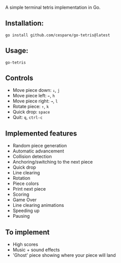 A simple terminal tetris implementation in Go.

## Installation:

    go install github.com/cespare/go-tetris@latest

## Usage:

    go-tetris

## Controls

* Move piece down: `↓`, `j`
* Move piece left: `←`, `h`
* Move piece right: `→`, `l`
* Rotate piece: `↑`, `k`
* Quick drop: `space`
* Quit: `q`, `ctrl-c`

## Implemented features

* Random piece generation
* Automatic advancement
* Collision detection
* Anchoring/switching to the next piece
* Quick drop
* Line clearing
* Rotation
* Piece colors
* Print next piece
* Scoring
* Game Over
* Line clearing animations
* Speeding up
* Pausing

## To implement

* High scores
* Music + sound effects
* 'Ghost' piece showing where your piece will land
